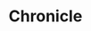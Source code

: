 ---
hackday: 19-cardiff
title: "Chronicle"
summary: "Improving prescription services"
thumbnail: chronicle.png
team:
  - "@team8digital"
---